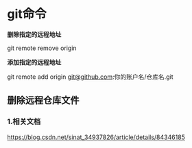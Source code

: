 # git命令

**删除指定的远程地址**

git remote remove origin

**添加指定的远程地址**

git remote add origin git@github.com:你的账户名/仓库名.git

## 删除远程仓库文件

### 1.相关文档

https://blog.csdn.net/sinat_34937826/article/details/84346185

